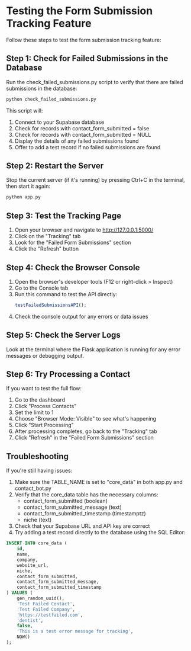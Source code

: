# Testing the Form Submission Tracking Feature

Follow these steps to test the form submission tracking feature:

## Step 1: Check for Failed Submissions in the Database

Run the check_failed_submissions.py script to verify that there are failed submissions in the database:

```bash
python check_failed_submissions.py
```

This script will:
1. Connect to your Supabase database
2. Check for records with contact_form_submitted = false
3. Check for records with contact_form_submitted = NULL
4. Display the details of any failed submissions found
5. Offer to add a test record if no failed submissions are found

## Step 2: Restart the Server

Stop the current server (if it's running) by pressing Ctrl+C in the terminal, then start it again:

```bash
python app.py
```

## Step 3: Test the Tracking Page

1. Open your browser and navigate to http://127.0.0.1:5000/
2. Click on the "Tracking" tab
3. Look for the "Failed Form Submissions" section
4. Click the "Refresh" button

## Step 4: Check the Browser Console

1. Open the browser's developer tools (F12 or right-click > Inspect)
2. Go to the Console tab
3. Run this command to test the API directly:
   ```javascript
   testFailedSubmissionsAPI();
   ```
4. Check the console output for any errors or data issues

## Step 5: Check the Server Logs

Look at the terminal where the Flask application is running for any error messages or debugging output.

## Step 6: Try Processing a Contact

If you want to test the full flow:

1. Go to the dashboard
2. Click "Process Contacts"
3. Set the limit to 1
4. Choose "Browser Mode: Visible" to see what's happening
5. Click "Start Processing"
6. After processing completes, go back to the "Tracking" tab
7. Click "Refresh" in the "Failed Form Submissions" section

## Troubleshooting

If you're still having issues:

1. Make sure the TABLE_NAME is set to "core_data" in both app.py and contact_bot.py
2. Verify that the core_data table has the necessary columns:
   - contact_form_submitted (boolean)
   - contact_form_submitted_message (text)
   - contact_form_submitted_timestamp (timestamptz)
   - niche (text)
3. Check that your Supabase URL and API key are correct
4. Try adding a test record directly to the database using the SQL Editor:

```sql
INSERT INTO core_data (
    id,
    name, 
    company, 
    website_url, 
    niche,
    contact_form_submitted,
    contact_form_submitted_message,
    contact_form_submitted_timestamp
) VALUES (
    gen_random_uuid(),
    'Test Failed Contact', 
    'Test Failed Company', 
    'https://testfailed.com', 
    'dentist',
    false,
    'This is a test error message for tracking',
    NOW()
);
```
